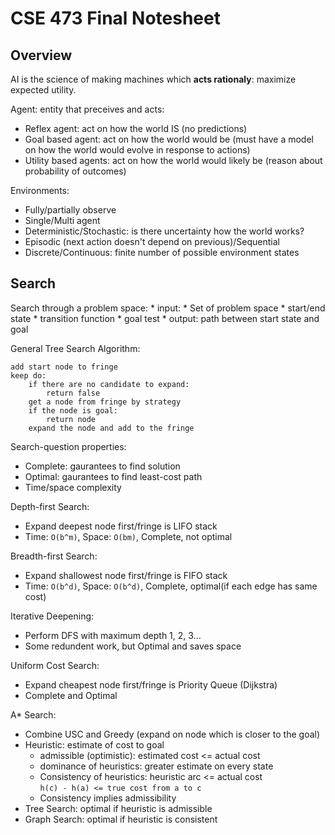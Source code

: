# CSE 473 Final Notesheet

<h2>Overview</h2>
AI is the science of making machines which <b>acts rationaly</b>: maximize expected utility.

Agent: entity that preceives and acts:
* Reflex agent: act on how the world IS (no predictions)
* Goal based agent: act on how the world would be (must have a model on how the world would evolve in response to actions)
* Utility based agents: act on how the world would likely be (reason about probability of outcomes)

Environments:
* Fully/partially observe
* Single/Multi agent
* Deterministic/Stochastic: is there uncertainty how the world works?
* Episodic (next action doesn't depend on previous)/Sequential
* Discrete/Continuous: finite number of possible environment states

<h2>Search</h2>
Search through a problem space:
* input:
    * Set of problem space
    * start/end state
    * transition function
    * goal test
* output: path between start state and goal

General Tree Search Algorithm:
```
add start node to fringe
keep do:
    if there are no candidate to expand:
        return false
    get a node from fringe by strategy
    if the node is goal:
        return node
    expand the node and add to the fringe
```
Search-question properties:
* Complete: gaurantees to find solution
* Optimal: gaurantees to find least-cost path
* Time/space complexity

Depth-first Search:
* Expand deepest node first/fringe is LIFO stack
* Time: `O(b^m)`, Space: `O(bm)`, Complete, not optimal

Breadth-first Search:
* Expand shallowest node first/fringe is FIFO stack
* Time: `O(b^d)`, Space: `O(b^d)`, Complete, optimal(if each edge has same cost)

Iterative Deepening:
* Perform DFS with maximum depth 1, 2, 3...
* Some redundent work, but Optimal and saves space

Uniform Cost Search:
* Expand cheapest node first/fringe is Priority Queue (Dijkstra)
* Complete and Optimal

A* Search:
* Combine USC and Greedy (expand on node which is closer to the goal)
* Heuristic: estimate of cost to goal
    * admissible (optimistic): estimated cost <= actual cost
    * dominance of heuristics: greater estimate on every state
    * Consistency of heuristics: heuristic arc <= actual cost<br />
     `h(c) - h(a) <= true cost from a to c`<br />
    * Consistency implies admissibility
* Tree Search: optimal if heuristic is admissible
* Graph Search: optimal if heuristic is consistent

